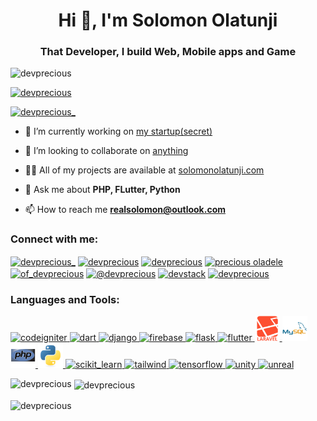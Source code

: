 <h1 align="center">Hi 👋, I'm Solomon Olatunji</h1>
<h3 align="center">That Developer, I build Web, Mobile apps and Game</h3>

<p align="left"> <img src="https://komarev.com/ghpvc/?username=devprecious&label=Profile%20views&color=0e75b6&style=flat" alt="devprecious" /> </p>

<p align="left"> <a href="https://github.com/ryo-ma/github-profile-trophy"><img src="https://github-profile-trophy.vercel.app/?username=devprecious" alt="devprecious" /></a> </p>

<p align="left"> <a href="https://twitter.com/devprecious_" target="blank"><img src="https://img.shields.io/twitter/follow/devprecious_?logo=twitter&style=for-the-badge" alt="devprecious_" /></a> </p>

- 🔭 I’m currently working on [my startup(secret)](null)

- 👯 I’m looking to collaborate on [anything](null)

- 👨‍💻 All of my projects are available at [solomonolatunji.com](solomonolatunji.com)

- 💬 Ask me about **PHP, FLutter, Python**

- 📫 How to reach me **realsolomon@outlook.com**

<h3 align="left">Connect with me:</h3>
<p align="left">
<a href="https://twitter.com/_realsolomon" target="blank"><img align="center" src="https://raw.githubusercontent.com/rahuldkjain/github-profile-readme-generator/master/src/images/icons/Social/twitter.svg" alt="devprecious_" height="30" width="40" /></a>
<a href="https://linkedin.com/in/devprecious" target="blank"><img align="center" src="https://raw.githubusercontent.com/rahuldkjain/github-profile-readme-generator/master/src/images/icons/Social/linked-in-alt.svg" alt="devprecious" height="30" width="40" /></a>
<a href="https://kaggle.com/devprecious" target="blank"><img align="center" src="https://raw.githubusercontent.com/rahuldkjain/github-profile-readme-generator/master/src/images/icons/Social/kaggle.svg" alt="devprecious" height="30" width="40" /></a>
<a href="https://fb.com/precious oladele" target="blank"><img align="center" src="https://raw.githubusercontent.com/rahuldkjain/github-profile-readme-generator/master/src/images/icons/Social/facebook.svg" alt="precious oladele" height="30" width="40" /></a>
<a href="https://instagram.com/of_devprecious" target="blank"><img align="center" src="https://raw.githubusercontent.com/rahuldkjain/github-profile-readme-generator/master/src/images/icons/Social/instagram.svg" alt="of_devprecious" height="30" width="40" /></a>
<a href="https://hashnode.com/@devprecious" target="blank"><img align="center" src="https://raw.githubusercontent.com/rahuldkjain/github-profile-readme-generator/master/src/images/icons/Social/hashnode.svg" alt="@devprecious" height="30" width="40" /></a>
<a href="https://www.youtube.com/c/devstack" target="blank"><img align="center" src="https://raw.githubusercontent.com/rahuldkjain/github-profile-readme-generator/master/src/images/icons/Social/youtube.svg" alt="devstack" height="30" width="40" /></a>
<a href="https://www.hackerrank.com/devprecious" target="blank"><img align="center" src="https://raw.githubusercontent.com/rahuldkjain/github-profile-readme-generator/master/src/images/icons/Social/hackerrank.svg" alt="devprecious" height="30" width="40" /></a>
</p>

<h3 align="left">Languages and Tools:</h3>
<p align="left"> <a href="https://codeigniter.com" target="_blank" rel="noreferrer"> <img src="https://cdn.worldvectorlogo.com/logos/codeigniter.svg" alt="codeigniter" width="40" height="40"/> </a> <a href="https://dart.dev" target="_blank" rel="noreferrer"> <img src="https://www.vectorlogo.zone/logos/dartlang/dartlang-icon.svg" alt="dart" width="40" height="40"/> </a> <a href="https://www.djangoproject.com/" target="_blank" rel="noreferrer"> <img src="https://cdn.worldvectorlogo.com/logos/django.svg" alt="django" width="40" height="40"/> </a> <a href="https://firebase.google.com/" target="_blank" rel="noreferrer"> <img src="https://www.vectorlogo.zone/logos/firebase/firebase-icon.svg" alt="firebase" width="40" height="40"/> </a> <a href="https://flask.palletsprojects.com/" target="_blank" rel="noreferrer"> <img src="https://www.vectorlogo.zone/logos/pocoo_flask/pocoo_flask-icon.svg" alt="flask" width="40" height="40"/> </a> <a href="https://flutter.dev" target="_blank" rel="noreferrer"> <img src="https://www.vectorlogo.zone/logos/flutterio/flutterio-icon.svg" alt="flutter" width="40" height="40"/> </a> <a href="https://laravel.com/" target="_blank" rel="noreferrer"> <img src="https://raw.githubusercontent.com/devicons/devicon/master/icons/laravel/laravel-plain-wordmark.svg" alt="laravel" width="40" height="40"/> </a> <a href="https://www.mysql.com/" target="_blank" rel="noreferrer"> <img src="https://raw.githubusercontent.com/devicons/devicon/master/icons/mysql/mysql-original-wordmark.svg" alt="mysql" width="40" height="40"/> </a> <a href="https://www.php.net" target="_blank" rel="noreferrer"> <img src="https://raw.githubusercontent.com/devicons/devicon/master/icons/php/php-original.svg" alt="php" width="40" height="40"/> </a> <a href="https://www.python.org" target="_blank" rel="noreferrer"> <img src="https://raw.githubusercontent.com/devicons/devicon/master/icons/python/python-original.svg" alt="python" width="40" height="40"/> </a> <a href="https://scikit-learn.org/" target="_blank" rel="noreferrer"> <img src="https://upload.wikimedia.org/wikipedia/commons/0/05/Scikit_learn_logo_small.svg" alt="scikit_learn" width="40" height="40"/> </a> <a href="https://tailwindcss.com/" target="_blank" rel="noreferrer"> <img src="https://www.vectorlogo.zone/logos/tailwindcss/tailwindcss-icon.svg" alt="tailwind" width="40" height="40"/> </a> <a href="https://www.tensorflow.org" target="_blank" rel="noreferrer"> <img src="https://www.vectorlogo.zone/logos/tensorflow/tensorflow-icon.svg" alt="tensorflow" width="40" height="40"/> </a> <a href="https://unity.com/" target="_blank" rel="noreferrer"> <img src="https://www.vectorlogo.zone/logos/unity3d/unity3d-icon.svg" alt="unity" width="40" height="40"/> </a> <a href="https://unrealengine.com/" target="_blank" rel="noreferrer"> <img src="https://raw.githubusercontent.com/kenangundogan/fontisto/036b7eca71aab1bef8e6a0518f7329f13ed62f6b/icons/svg/brand/unreal-engine.svg" alt="unreal" width="40" height="40"/> </a> </p>

<p><img align="left" src="https://github-readme-stats.vercel.app/api/top-langs?username=devprecious&show_icons=true&locale=en&layout=compact" alt="devprecious" /></p>

<p>&nbsp;<img align="center" src="https://github-readme-stats.vercel.app/api?username=devprecious&show_icons=true&locale=en" alt="devprecious" /></p>

<p><img align="center" src="https://github-readme-streak-stats.herokuapp.com/?user=devprecious&" alt="devprecious" /></p>
